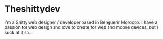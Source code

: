 # Theshittydev
I'm a Shitty web designer / developer based in Benguerir Morocco. I have a passion for web design and love to create for web and mobile devices, but i suck at it so...
